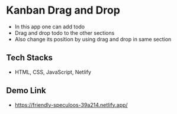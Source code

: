 # Kanban Drag and Drop
- In this app one can add todo
- Drag and drop todo to the other sections
- Also change its position by using drag and drop in same section

## Tech Stacks
- HTML, CSS, JavaScript, Netlify

## Demo Link
- https://friendly-speculoos-39a214.netlify.app/

